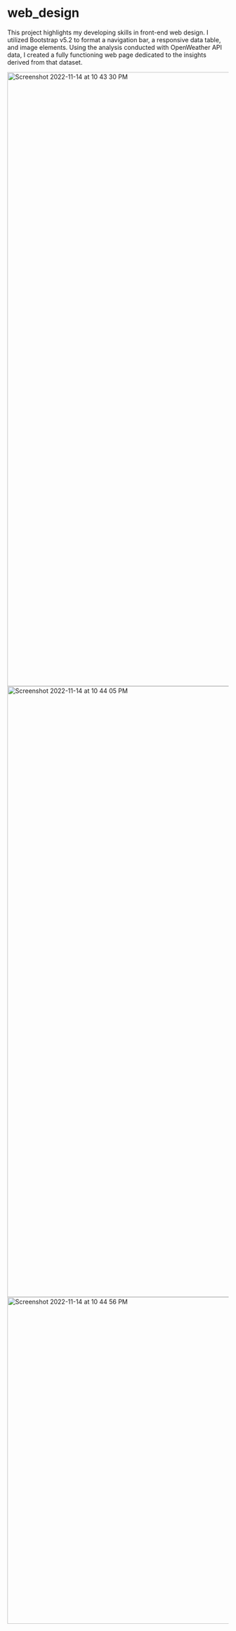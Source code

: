 # web_design
This project highlights my developing skills in front-end web design. I utilized Bootstrap v5.2 to format a navigation bar, a responsive data table, and image elements. Using the analysis conducted with OpenWeather API data, I created a fully functioning web page dedicated to the insights derived from that dataset.

<img width="1398" alt="Screenshot 2022-11-14 at 10 43 30 PM" src="https://user-images.githubusercontent.com/37047605/201871878-b087f300-dff4-4404-be1a-   1ccf4cdd4279.png">

<img width="1391" alt="Screenshot 2022-11-14 at 10 44 05 PM" src="https://user-images.githubusercontent.com/37047605/201872034-c182980d-8265-4e95-9d80-9674d4046dfd.png">

<img width="744" alt="Screenshot 2022-11-14 at 10 44 56 PM" src="https://user-images.githubusercontent.com/37047605/201872225-95eb8fb2-612e-41a2-a5f5-1ba8df01fa47.png">


